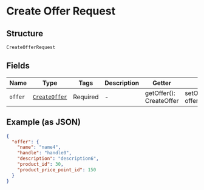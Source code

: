 
# Create Offer Request

## Structure

`CreateOfferRequest`

## Fields

| Name | Type | Tags | Description | Getter | Setter |
|  --- | --- | --- | --- | --- | --- |
| `offer` | [`CreateOffer`](../../doc/models/create-offer.md) | Required | - | getOffer(): CreateOffer | setOffer(CreateOffer offer): void |

## Example (as JSON)

```json
{
  "offer": {
    "name": "name4",
    "handle": "handle0",
    "description": "description6",
    "product_id": 30,
    "product_price_point_id": 150
  }
}
```

